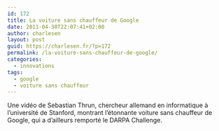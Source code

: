 ```yaml
---
id: 172
title: La voiture sans chauffeur de Google
date: 2011-04-30T22:07:41+02:00
author: charlesen
layout: post
guid: https://charlesen.fr/?p=172
permalink: /la-voiture-sans-chauffeur-de-google/
categories:
  - innovations
tags:
  - google
  - voiture sans chauffeur
---
```

Une vidéo de Sebastian Thrun, chercheur allemand en informatique à l&rsquo;université de Stanford, montrant l&rsquo;étonnante voiture sans chauffeur de Google, qui a d&rsquo;ailleurs remporté le DARPA Challenge.